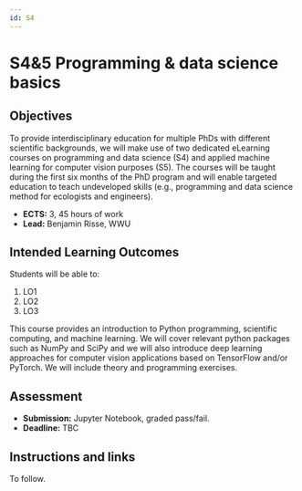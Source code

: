 ```yaml
---
id: S4
---
```


# S4&5 Programming & data science basics

## Objectives
To provide interdisciplinary education for multiple PhDs with different scientific backgrounds, we will make use of two dedicated eLearning courses on programming and data science (S4) and applied machine learning for computer vision purposes (S5). The courses will be taught during the first six months of the PhD program and will enable targeted education to teach undeveloped skills (e.g., programming and data science method for ecologists and engineers).

* **ECTS:** 3, 45 hours of work
* **Lead:** Benjamin Risse, WWU

## Intended Learning Outcomes

Students will be able to:
1. LO1
2. LO2
3. LO3

This course provides an introduction to Python programming, scientific computing, and machine learning. We will cover relevant python packages such as NumPy and SciPy and we will also introduce deep learning approaches for computer vision applications based on TensorFlow and/or PyTorch. We will include theory and programming exercises.

## Assessment
* **Submission:** Jupyter Notebook, graded pass/fail.
* **Deadline:** TBC

## Instructions and links
To follow.